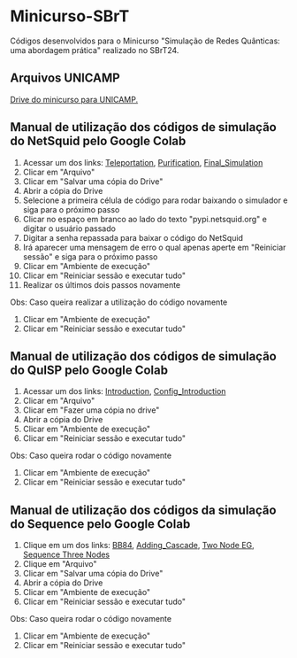 # Minicurso-SBrT
Códigos desenvolvidos para o Minicurso "Simulação de Redes Quânticas: uma abordagem prática" realizado no SBrT24.

## Arquivos UNICAMP
[Drive do minicurso para UNICAMP.](https://drive.google.com/drive/folders/1IKORqV-LpgHxridgDusEAQomAEweUklY?usp=sharing)

## Manual de utilização dos códigos de simulação do NetSquid pelo Google Colab
1. Acessar um dos links: [Teleportation](https://colab.research.google.com/drive/1k4Niumhm3cZ_r_MdYsjzN0pj6zbU-wBb?usp=drive_link), [Purification](https://colab.research.google.com/drive/1gxYSsgi4bogyv0D2zu9eLu4LkGOM8iyj?usp=drive_link), [Final_Simulation](https://colab.research.google.com/drive/1Tyn8Isoca8fA0gq2hXDQBRW2eKhp1ED9?usp=drive_link) 
1. Clicar em "Arquivo"
1. Clicar em "Salvar uma cópia do Drive"
1. Abrir a cópia do Drive
1. Selecione a primeira célula de código para rodar baixando o simulador e siga para o próximo passo
1. Clicar no espaço em branco ao lado do texto "pypi.netsquid.org" e digitar o usuário passado
1. Digitar a senha repassada para baixar o código do NetSquid
1. Irá aparecer uma mensagem de erro o qual apenas aperte em "Reiniciar sessão" e siga para o próximo passo
1. Clicar em "Ambiente de execução"
1. Clicar em "Reiniciar sessão e executar tudo"
1. Realizar os últimos dois passos novamente 

Obs: Caso queira realizar a utilização do código novamente
1. Clicar em "Ambiente de execução"
1. Clicar em "Reiniciar sessão e executar tudo"

## Manual de utilização dos códigos de simulação do QuISP pelo Google Colab
1. Acessar um dos links: [Introduction](https://colab.research.google.com/drive/1p1FDyeVLBafgvbIa7cYzLL9kUe7k9dU4?usp=drive_link), [Config_Introduction](https://colab.research.google.com/drive/11Wuggw9IdszaHEPfhZOsFlPQD2dUGFeN?usp=drive_link)
1. Clicar em "Arquivo"
1. Clicar em "Fazer uma cópia no drive"
1. Abrir a cópia do Drive
1. Clicar em "Ambiente de execução"
1. Clicar em "Reiniciar sessão e executar tudo"  

Obs: Caso queira rodar o código novamente
1. Clicar em "Ambiente de execução"
1. Clicar em "Reiniciar sessão e executar tudo"  

## Manual de utilização dos códigos da simulação do Sequence pelo Google Colab
1. Clique em um dos links: [BB84](https://colab.research.google.com/drive/1krBs2N4twcVHKslKEpRBSFxWRTXaqfco?usp=drive_link), [Adding_Cascade](https://colab.research.google.com/drive/13osTxpxjc9mNnMmuPC6vbcJjZrOOKRSW?usp=drive_link), [Two Node EG](https://colab.research.google.com/drive/1X-7Xk00b-uEi9SdkfHFG7JanuypcoTLK?usp=drive_link), [Sequence Three Nodes](https://colab.research.google.com/drive/1BKmo0GrCS6kmYinw-ClTxabDYkyNZ-wW?usp=drive_link)
1. Clique em "Arquivo"
1. Clicar em "Salvar uma cópia do Drive"
1. Abrir a cópia do Drive
1. Clicar em "Ambiente de execução"
1. Clicar em "Reiniciar sessão e executar tudo"

Obs: Caso queira rodar o código novamente
1. Clicar em "Ambiente de execução"
1. Clicar em "Reiniciar sessão e executar tudo"  
